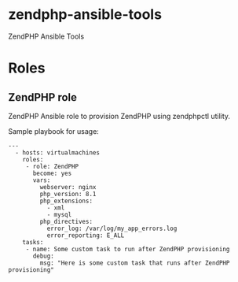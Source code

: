 # zendphp-ansible-tools
ZendPHP Ansible Tools

# Roles

## ZendPHP role

ZendPHP Ansible role to provision ZendPHP using zendphpctl utility.

Sample playbook for usage:

```
---
  - hosts: virtualmachines
    roles:
     - role: ZendPHP
       become: yes
       vars:
         webserver: nginx
         php_version: 8.1
         php_extensions: 
           - xml
           - mysql
         php_directives:
           error_log: /var/log/my_app_errors.log
           error_reporting: E_ALL
    tasks:
     - name: Some custom task to run after ZendPHP provisioning
       debug:
         msg: "Here is some custom task that runs after ZendPHP provisioning"
```

